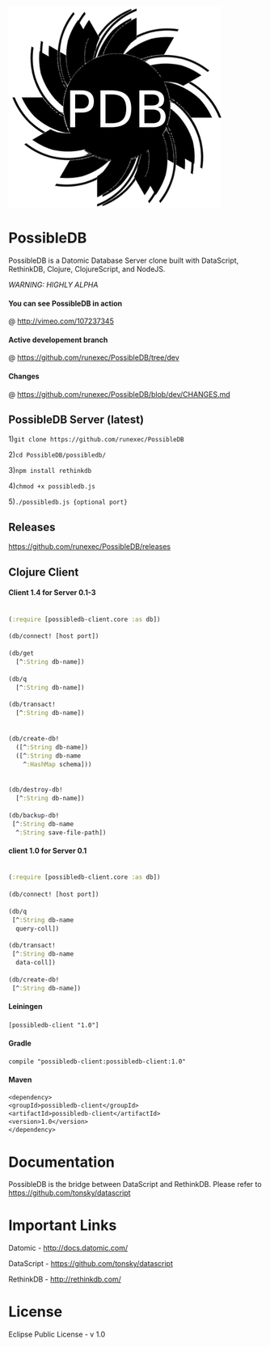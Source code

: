 ![logo.png](possibledb/logo.png)

PossibleDB
==========

PossibleDB is a Datomic Database Server clone built with DataScript, RethinkDB, Clojure, ClojureScript, and NodeJS.

*WARNING: HIGHLY ALPHA*

#### You can see PossibleDB in action
@ http://vimeo.com/107237345

#### Active developement branch
@ https://github.com/runexec/PossibleDB/tree/dev

#### Changes
@ https://github.com/runexec/PossibleDB/blob/dev/CHANGES.md

## PossibleDB Server (latest)

1)```git clone https://github.com/runexec/PossibleDB```

2)```cd PossibleDB/possibledb/```

3)```npm install rethinkdb```

4)```chmod +x possibledb.js```

5)```./possibledb.js {optional port}```


## Releases

https://github.com/runexec/PossibleDB/releases

## Clojure Client

#### Client 1.4 for Server 0.1-3

```clojure

(:require [possibledb-client.core :as db])

(db/connect! [host port])

(db/get
  [^:String db-name])

(db/q
  [^:String db-name])

(db/transact!
  [^:String db-name])


(db/create-db!
  ([^:String db-name])
  ([^:String db-name
    ^:HashMap schema]))


(db/destroy-db!
  [^:String db-name])

(db/backup-db!
 [^:String db-name
  ^:String save-file-path])

```

#### client 1.0 for Server 0.1

```clojure

(:require [possibledb-client.core :as db])

(db/connect! [host port])

(db/q
 [^:String db-name
  query-coll])

(db/transact!
 [^:String db-name
  data-coll])

(db/create-db!
 [^:String db-name])

```

#### Leiningen

```[possibledb-client "1.0"]```

#### Gradle

```compile "possibledb-client:possibledb-client:1.0"```

#### Maven

```
<dependency>
<groupId>possibledb-client</groupId>
<artifactId>possibledb-client</artifactId>
<version>1.0</version>
</dependency>
```

# Documentation

PossibleDB is the bridge between DataScript and RethinkDB. Please refer to https://github.com/tonsky/datascript


# Important Links

Datomic - http://docs.datomic.com/

DataScript - https://github.com/tonsky/datascript

RethinkDB - http://rethinkdb.com/

# License 

Eclipse Public License - v 1.0
